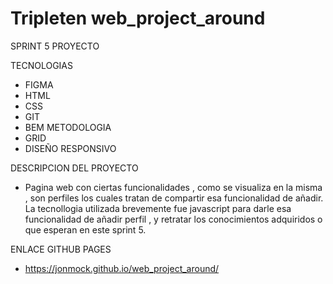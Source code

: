 # Tripleten web_project_around

SPRINT 5 PROYECTO

TECNOLOGIAS

- FIGMA
- HTML
- CSS
- GIT
- BEM METODOLOGIA
- GRID
- DISEÑO RESPONSIVO

DESCRIPCION DEL PROYECTO

- Pagina web con ciertas funcionalidades , como se visualiza en la misma , son perfiles los cuales tratan de compartir esa funcionalidad de añadir. La tecnollogia utilizada brevemente fue javascript para darle esa funcionalidad de añadir perfil , y retratar los conocimientos adquiridos o que esperan en este sprint 5.

ENLACE GITHUB PAGES

- https://jonmock.github.io/web_project_around/
